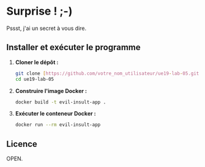 
# Surprise ! ;-)

Pssst, j'ai un secret à vous dire. 

## Installer et exécuter le programme

1. **Cloner le dépôt :**
    ```sh
    git clone [https://github.com/votre_nom_utilisateur/ue19-lab-05.git](https://github.com/SemihBk/ue19-lab-05.git)
    cd ue19-lab-05
    ```

2. **Construire l'image Docker :**
    ```sh
    docker build -t evil-insult-app .
    ```

3. **Exécuter le conteneur Docker :**
    ```sh
    docker run --rm evil-insult-app
    ```

## Licence

OPEN.
